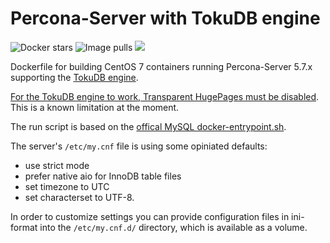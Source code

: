 # Percona-Server with TokuDB engine

![](https://img.shields.io/docker/stars/macedigital/percona.svg "Docker stars")
![](https://img.shields.io/docker/pulls/macedigital/percona.svg "Image pulls")
[![](https://img.shields.io/docker/automated/macedigital/percona.svg)](https://hub.docker.com/r/macedigital/percona/ "Docker Hub page")

Dockerfile for building CentOS 7 containers running Percona-Server 5.7.x supporting the [TokuDB engine](https://www.percona.com/software/mysql-database/percona-tokudb).

[For the TokuDB engine to work, Transparent HugePages must be disabled](https://www.percona.com/blog/2014/07/23/why-tokudb-hates-transparent-hugepages/). This is a known limitation at the moment.

The run script is based on the [offical MySQL docker-entrypoint.sh](https://github.com/docker-library/mysql/blob/master/5.7/docker-entrypoint.sh).

The server's `/etc/my.cnf` file is using some opiniated defaults:
- use strict mode
- prefer native aio for InnoDB table files
- set timezone to UTC
- set characterset to UTF-8.

In order to customize settings you can provide configuration files in ini-format into the `/etc/my.cnf.d/` directory, which is available as a volume.
